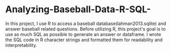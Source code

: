 # Analyzing-Baseball-Data-R-SQL-

In this project, I use R to access a baseball database(lahman2013.sqlite) and answer baseball related questions. Before utilizing R, this project's goal is to use as much SQL as possible to generate an answer or dataframe. I wrote the SQL code in R character strings and formatted them for readability and interpretability.
